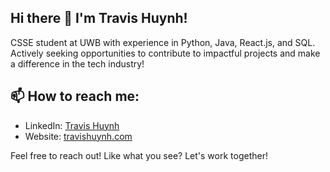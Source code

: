 ## Hi there 👋 I'm Travis Huynh!
CSSE student at UWB with experience in Python, Java, React.js, and SQL. Actively seeking opportunities to contribute to impactful projects and make a difference in the tech industry!

## 📫 How to reach me:
- LinkedIn: [Travis Huynh](https://www.linkedin.com/in/travis-huynh-626973221/)
- Website: [travishuynh.com](https://travispersonalwebsite.netlify.app/)

Feel free to reach out!
Like what you see? Let's work together!


<!--
**TravisHuynh32/TravisHuynh32** is a ✨ _special_ ✨ repository because its `README.md` (this file) appears on your GitHub profile.

Here are some ideas to get you started:

- 🔭 I’m currently working on ...
- 🌱 I’m currently learning ...
- 👯 I’m looking to collaborate on ...
- 🤔 I’m looking for help with ...
- 💬 Ask me about ...
- 📫 How to reach me: ...
- 😄 Pronouns: ...
- ⚡ Fun fact: ...
-->
